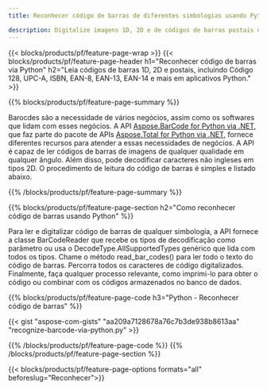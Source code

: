 ```yaml
---
title: Reconhecer código de barras de diferentes simbologias usando Python 

description: Digitalize imagens 1D, 2D e de códigos de barras postais de várias simbologias, incluindo 128 e QR em Python usando código de poucas linhas 
---
```


{{< blocks/products/pf/feature-page-wrap >}}
{{< blocks/products/pf/feature-page-header h1="Reconhecer código de barras via Python" h2="Leia códigos de barras 1D, 2D e postais, incluindo Código 128, UPC-A, ISBN, EAN-8, EAN-13, EAN-14 e mais em aplicativos Python." >}}

{{% blocks/products/pf/feature-page-summary %}}

Barocdes são a necessidade de vários negócios, assim como os softwares que lidam com esses negócios. A API [Aspose.BarCode for Python via .NET](https://products.aspose.com/barcode/python-net/), que faz parte do pacote de APIs [Aspose.Total for Python via .NET](https://products.aspose.com/total/python-net/), fornece diferentes recursos para atender a essas necessidades de negócios. A API é capaz de ler códigos de barras de imagens de qualquer qualidade em qualquer ângulo. Além disso, pode decodificar caracteres não ingleses em tipos 2D. O procedimento de leitura do código de barras é simples e listado abaixo.

{{% /blocks/products/pf/feature-page-summary  %}}

{{% blocks/products/pf/feature-page-section  h2="Como reconhecer código de barras usando Python" %}}

Para ler e digitalizar código de barras de qualquer simbologia, a API fornece a classe BarCodeReader que recebe os tipos de decodificação como parâmetro ou usa o DecodeType.AllSupportedTypes genérico que lida com todos os tipos. Chame o método read_bar_codes() para ler todo o texto do código de barras. Percorra todos os caracteres de código digitalizados. Finalmente, faça qualquer processo relevante, como imprimi-lo para obter o código ou combinar com os códigos armazenados no banco de dados.

{{% blocks/products/pf/feature-page-code h3="Python - Reconhecer código de barras" %}}

{{< gist "aspose-com-gists" "aa209a7128678a76c7b3de938b8613aa" "recognize-barcode-via-python.py" >}}

{{% /blocks/products/pf/feature-page-code  %}}
{{% /blocks/products/pf/feature-page-section %}}

{{< blocks/products/pf/feature-page-options formats="all" beforeslug="Reconhecer">}}